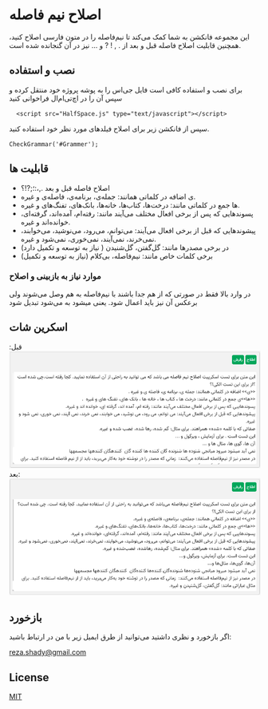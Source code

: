 
# اصلاح نیم فاصله

این مجموعه فانکشن به شما کمک می‌کند تا نیم‌فاصله را در متون فارسی اصلاح کنید، همچنین قابلیت اصلاح فاصله قبل و بعد از . , ! ? و ... نیز در آن گنجانده شده است.




## نصب و استفاده

برای نصب و استفاده کافی است فایل جی‌اس را به پوشه پروژه خود منتقل کرده و سپس آن را در اچ‌تی‌ام‌ال فراخوانی کنید

```
  <script src="HalfSpace.js" type="text/javascript"></script>
```

سپس از فانکشن زیر برای اصلاح فیلد‌های مورد نظر خود استفاده کنید.

```
CheckGrammar('#Grammer');
```
    
## قابلیت ها

- اصلاح فاصله قبل و بعد .,،:؛;?!؟
- ی اضافه در کلماتی همانند: جمله‌ی، برنامه‌ی، فاصله‌ی و غیره.
- ها جمع در کلماتی مانند: درخت‌ها، کتاب‌ها، خانه‌ها، بانک‌های، تفنگ‌های و غیره.
- پسوندهایی که پس از برخی افعال مختلف می‌آیند مانند: رفته‌ام، آمده‌اند، گرفته‌ای، خوانده‌اند و غیره.
- پیشوندهایی که قبل از برخی افعال می‌آیند: می‌توانم، می‌رود، می‌نوشید، می‌خوابند، نمی‌خرند، نمی‌آیند، نمی‌خوری، نمی‌شود و غیره.
- در برخی مصدرها مانند: گل‌گفتن، گل‌شنیدن ( نیاز به توسعه و تکمیل دارد)
- برخی کلمات خاص مانند: نیم‌فاصله، بی‌کلام (نیاز به توسعه و تکمیل)

### موارد نیاز به بازبینی و اصلاح
در وارد بالا فقط در صورتی که از هم جدا باشند با نیم‌فاصله به هم وصل می‌شوند ولی برعکس آن نیز باید اعمال شود. یعنی
میشود به می‌شود تبدیل شود
## اسکرین شات
قبل:
![Before](https://github.com/mr-shady/halfspace/raw/main/Screenshot.png)
بعد:
![After](https://github.com/mr-shady/halfspace/raw/main/Screenshot-after.png)


## بازخورد

اگر بازخورد و نظری داشتید می‌توانید از طرق ایمیل زیر با من در ارتباط باشید:

reza.shady@gmail.com


## License

[MIT](https://choosealicense.com/licenses/mit/)

